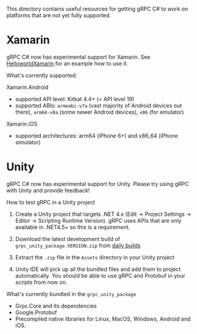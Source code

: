 This directory contains useful resources for getting gRPC C# to work on
platforms that are not yet fully supported.

# Xamarin

gRPC C# now has experimental support for Xamarin.
See [HelloworldXamarin](/examples/csharp/HelloworldXamarin) for an example how to use it.

What's currently supported:

Xamarin.Android
- supported API level: Kitkat 4.4+ (= API level 19)
- supported ABIs: `armeabi-v7a` (vast majority of Android devices out there), 
  `arm64-v8a` (some newer Android devices), `x86` (for emulator)

Xamarin.iOS
- supported architectures: arm64 (iPhone 6+) and x86_64 (iPhone simulator)

# Unity

gRPC C# now has experimental support for Unity. Please try using gRPC with
Unity and provide feedback!

How to test gRPC in a Unity project

1. Create a Unity project that targets .NET 4.x (Edit -> Project Settings -> Editor -> Scripting Runtime Version). gRPC uses APIs that are only available in .NET4.5+ so this is a requirement.

2. Download the latest development build of `grpc_unity_package.VERSION.zip` from
   [daily builds](https://packages.grpc.io/)

3. Extract the `.zip` file in the `Assets` directory in your Unity project

4. Unity IDE will pick up all the bundled files and add them to project automatically.
   You should be able to use gRPC and Protobuf in your scripts from now on.

What's currently bundled in the `grpc_unity_package`
-  Grpc.Core and its dependencies
-  Google.Protobuf
-  Precompiled native libraries for Linux, MacOS, Windows, Android and iOS.
